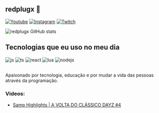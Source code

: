 ## redplugx 🔌

[![Youtube](https://img.shields.io/badge/YouTube-FF0000?style=for-the-badge&logo=youtube&logoColor=white)](https://www.youtube.com/channel/UCGVlR0tU_k52tiLikH7PF_Q)
[![Instagram](https://img.shields.io/badge/Instagram-E4405F?style=for-the-badge&logo=instagram&logoColor=white)](https://instagram.com/redplugx)
[![Twitch](https://img.shields.io/badge/Twitch-9146FF?style=for-the-badge&logo=twitch&logoColor=white)](https://twitch.tv/redplugx)

![redplugx GitHub stats](https://github-readme-stats.vercel.app/api?username=redplugx&show_icons=true&theme=dracula)

## Tecnologias que eu uso no meu dia

<div style="display: inline_block">

  <img align="center" alt="js" src="https://img.shields.io/badge/JavaScript-F7DF1E?style=for-the-badge&logo=javascript&logoColor=black" />
  <img align="center" alt="ts" src="https://img.shields.io/badge/TypeScript-007ACC?style=for-the-badge&logo=typescript&logoColor=white" />
  <img align="center" alt="react" src="https://img.shields.io/badge/React-20232A?style=for-the-badge&logo=react&logoColor=61DAFB" />
  <img align="center" alt="lua" src="	https://img.shields.io/badge/Lua-2C2D72?style=for-the-badge&logo=lua&logoColor=white" />
  <img align="center" alt="nodejs" src="https://img.shields.io/badge/Node.js-43853D?style=for-the-badge&logo=node.js&logoColor=white" />
</div><br/>



Apaixonado por tecnologia, educação e por mudar a vida das pessoas através da programação.

### Videos:
- [Samp Highlights | A VOLTA DO CLÁSSICO DAYZ #4 ](https://youtu.be/PlhpVi2kMCI?si=B5i3sxESESsC-Ipt)<br/>

